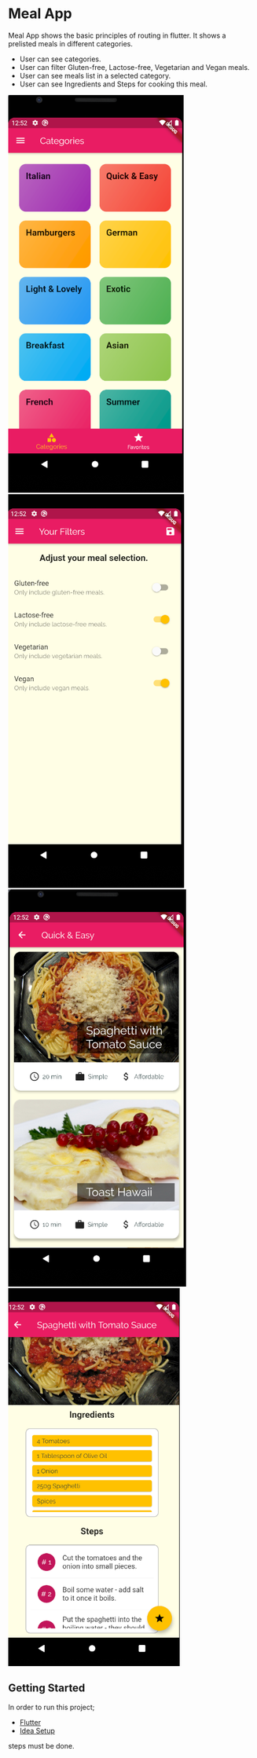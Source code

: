 # Meal App

Meal App shows the basic principles of routing in flutter. It shows a prelisted meals in different categories. 

- User can see categories.
- User can filter Gluten-free, Lactose-free, Vegetarian and Vegan meals.
- User can see meals list in a selected category.
- User can see Ingredients and Steps for cooking this meal.

![Alt text](https://github.com/ydeliorman/mealapp/blob/master/images/opening_screem.PNG)
![Alt text](https://github.com/ydeliorman/mealapp/blob/master/images/filtering.PNG)
![Alt text](https://github.com/ydeliorman/mealapp/blob/master/images/meals_list.PNG)
![Alt text](https://github.com/ydeliorman/mealapp/blob/master/images/cooking_details.PNG)

## Getting Started

In order to run this project;

- [Flutter](https://flutter.dev/docs/get-started/install)
- [Idea Setup](https://flutter.dev/docs/get-started/editor?tab=androidstudio)

steps must be done.
